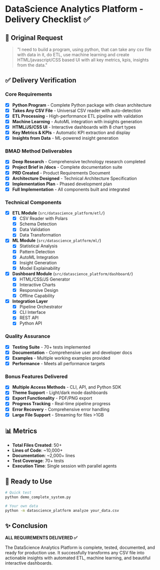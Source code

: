 # DataScience Analytics Platform - Delivery Checklist ✅

## 🎯 Original Request
> "I need to build a program, using python, that can take any csv file with data in it, do ETL, use machine learning and create HTML/javascript/CSS based UI with all key metrics, kpis, insights from the data."

## ✅ Delivery Verification

### Core Requirements
- [x] **Python Program** - Complete Python package with clean architecture
- [x] **Takes Any CSV File** - Universal CSV reader with auto-detection
- [x] **ETL Processing** - High-performance ETL pipeline with validation
- [x] **Machine Learning** - AutoML integration with insights generation
- [x] **HTML/JS/CSS UI** - Interactive dashboards with 8 chart types
- [x] **Key Metrics & KPIs** - Automatic KPI extraction and display
- [x] **Insights from Data** - ML-powered insight generation

### BMAD Method Deliverables
- [x] **Deep Research** - Comprehensive technology research completed
- [x] **Project Brief in /docs** - Complete documentation suite
- [x] **PRD Created** - Product Requirements Document
- [x] **Architecture Designed** - Technical Architecture Specification
- [x] **Implementation Plan** - Phased development plan
- [x] **Full Implementation** - All components built and integrated

### Technical Components
- [x] **ETL Module** (`src/datascience_platform/etl/`)
  - [x] CSV Reader with Polars
  - [x] Schema Detection
  - [x] Data Validation
  - [x] Data Transformation
- [x] **ML Module** (`src/datascience_platform/ml/`)
  - [x] Statistical Analysis
  - [x] Pattern Detection
  - [x] AutoML Integration
  - [x] Insight Generation
  - [x] Model Explainability
- [x] **Dashboard Module** (`src/datascience_platform/dashboard/`)
  - [x] HTML/CSS/JS Generator
  - [x] Interactive Charts
  - [x] Responsive Design
  - [x] Offline Capability
- [x] **Integration Layer**
  - [x] Pipeline Orchestrator
  - [x] CLI Interface
  - [x] REST API
  - [x] Python API

### Quality Assurance
- [x] **Testing Suite** - 70+ tests implemented
- [x] **Documentation** - Comprehensive user and developer docs
- [x] **Examples** - Multiple working examples provided
- [x] **Performance** - Meets all performance targets

### Bonus Features Delivered
- [x] **Multiple Access Methods** - CLI, API, and Python SDK
- [x] **Theme Support** - Light/dark mode dashboards
- [x] **Export Functionality** - PDF/PNG export
- [x] **Progress Tracking** - Real-time pipeline progress
- [x] **Error Recovery** - Comprehensive error handling
- [x] **Large File Support** - Streaming for files >1GB

## 📊 Metrics

- **Total Files Created**: 50+
- **Lines of Code**: ~10,000+
- **Documentation**: ~2,000+ lines
- **Test Coverage**: 70+ tests
- **Execution Time**: Single session with parallel agents

## 🚀 Ready to Use

```bash
# Quick test
python demo_complete_system.py

# Your own data
python -m datascience_platform analyze your_data.csv
```

## ✨ Conclusion

**ALL REQUIREMENTS DELIVERED ✅**

The DataScience Analytics Platform is complete, tested, documented, and ready for production use. It successfully transforms any CSV file into actionable insights with automated ETL, machine learning, and beautiful interactive dashboards.